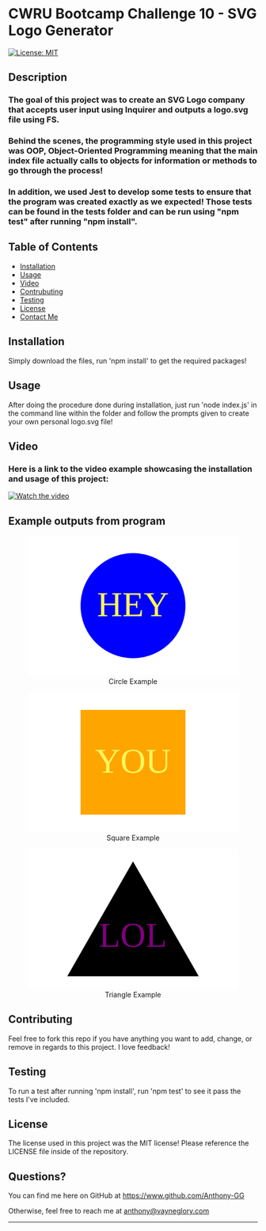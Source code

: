 # CWRU Bootcamp Challenge 10 - SVG Logo Generator

[![License: MIT](https://img.shields.io/badge/License-MIT-yellow.svg)](https://opensource.org/licenses/MIT)
    
## Description
    
### The goal of this project was to create an SVG Logo company that accepts user input using Inquirer and outputs a logo.svg file using FS.
### Behind the scenes, the programming style used in this project was OOP, Object-Oriented Programming meaning that the main index file actually calls to objects for information or methods to go through the process!
### In addition, we used Jest to develop some tests to ensure that the program was created exactly as we expected! Those tests can be found in the tests folder and can be run using "npm test" after running "npm install".

## Table of Contents

- [Installation](#installation)
- [Usage](#usage)
- [Video](#video)
- [Contrubuting](#contributing)
- [Testing](#testing)
- [License](#license)
- [Contact Me](#questions)

## Installation

Simply download the files, run 'npm install' to get the required packages!<br>

## Usage

After doing the procedure done during installation, just run 'node index.js' in the command line within the folder and follow the prompts given to create your own personal logo.svg file!

## Video

### Here is a link to the video example showcasing the installation and usage of this project:
[![Watch the video](https://img.youtube.com/vi/BBKlHoSKU28/maxresdefault.jpg)](https://www.youtube.com/watch?v=BBKlHoSKU28&t=3s)

## Example outputs from program
<div style="text-align:center">
<figure>
    <img src="./examples/circle-ex.svg">
    <figcaption>Circle Example</figcaption></figure>
<figure>
    <img src="./examples/square-ex.svg">
    <figcaption>Square Example</figcaption>
</figure>
<figure>
    <img src="./examples/triangle-ex.svg">
    <figcaption>Triangle Example</figcaption>
</figure>
</div>

## Contributing

Feel free to fork this repo if you have anything you want to add, change, or remove in regards to this project. I love feedback!

## Testing

To run a test after running 'npm install', run 'npm test' to see it pass the tests I've included.

## License

The license used in this project was the MIT license! Please reference the LICENSE file inside of the repository.

## Questions?

You can find me here on GitHub at https://www.github.com/Anthony-GG

Otherwise, feel free to reach me at anthony@vayneglory.com

---
